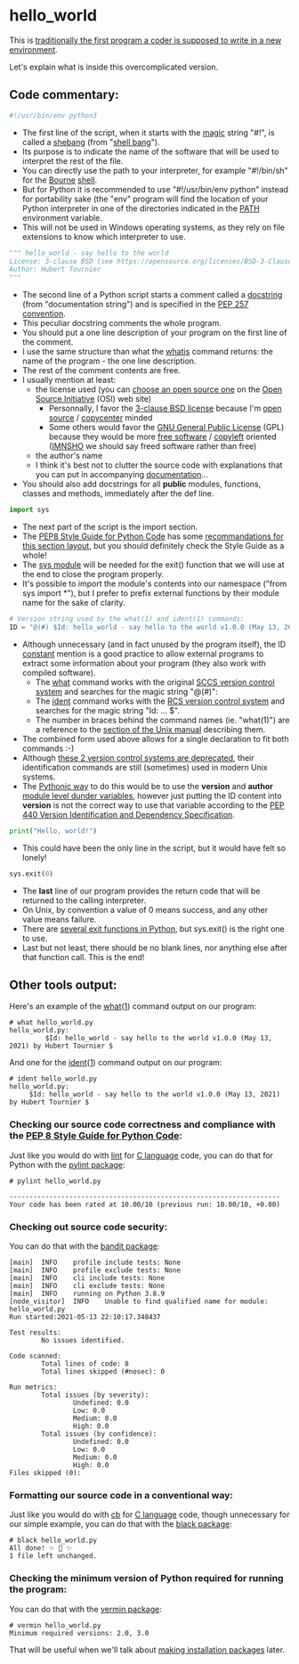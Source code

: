 # hello_world
This is [traditionally the first program a coder is supposed to write in a new environment](http://www.catb.org/~esr/jargon/html/H/hello-world.html).

Let's explain what is inside this overcomplicated version.

## Code commentary:
```Python
#!/usr/bin/env python3
```

* The first line of the script, when it starts with the [magic](http://www.catb.org/~esr/jargon/html/M/magic-number.html) string "#!", is called a [shebang](https://en.wikipedia.org/wiki/Shebang_(Unix))
(from "[shell bang](http://www.catb.org/~esr/jargon/html/S/shebang.html)").
* Its purpose is to indicate the name of the software that will be used to interpret the rest of the file.
* You can directly use the path to your interpreter, for example "#!/bin/sh" for the [Bourne](https://en.wikipedia.org/wiki/Stephen_R._Bourne) [shell](http://www.catb.org/~esr/jargon/html/S/shell.html).
* But for Python it is recommended to use "#!/usr/bin/env python" instead for portability sake
(the "env" program will find the location of your Python interpreter in one of the directories indicated in the
[PATH](http://www.catb.org/~esr/jargon/html/P/path.html) environment variable.
* This will not be used in Windows operating systems, as they rely on file extensions to know which interpreter to use.

```Python
""" hello_world - say hello to the world
License: 3-clause BSD (see https://opensource.org/licenses/BSD-3-Clause)
Author: Hubert Tournier
"""
```

* The second line of a Python script starts a comment called a [docstring](https://www.python.org/dev/peps/pep-0008/#documentation-strings) (from "documentation
  string") and is specified in the [PEP 257 convention](https://www.python.org/dev/peps/pep-0257/).
* This peculiar docstring comments the whole program.
* You should put a one line description of your program on the first line of the comment.
* I use the same structure than what the [whatis](https://www.freebsd.org/cgi/man.cgi?query=whatis) command returns: the name of the program - the one line description.
* The rest of the comment contents are free.
* I usually mention at least:
  * the license used (you can [choose an open source one](https://opensource.org/licenses/) on the [Open Source Initiative](https://opensource.org/) (OSI) web site)
    * Personnally, I favor the [3-clause BSD license](https://opensource.org/licenses/BSD-3-Clause) because I'm [open source](http://www.catb.org/~esr/jargon/html/O/open-source.html) / [copycenter](http://www.catb.org/~esr/jargon/html/C/copycenter.html) minded
    * Some others would favor the [GNU General Public License](https://opensource.org/licenses/gpl-license) (GPL) because they would be more [free software](http://www.catb.org/~esr/jargon/html/F/free-software.html) / [copyleft](http://www.catb.org/~esr/jargon/html/C/copyleft.html) oriented ([IMNSHO](http://www.catb.org/~esr/jargon/html/I/IMHO.html) we should say freed software rather than free) 
  * the author's name
  * I think it's best not to clutter the source code with explanations that you can put in accompanying [documentation](http://www.catb.org/~esr/jargon/html/D/documentation.html)...
* You should also add docstrings for all **public** modules, functions, classes and methods, immediately after the def line.

```Python
import sys
```

* The next part of the script is the import section.
* The [PEP8 Style Guide for Python Code](https://www.python.org/dev/peps/pep-0008/) has some [recommandations for this section layout](https://www.python.org/dev/peps/pep-0008/#imports), but you should definitely check the Style Guide as a whole!
* The [sys module](https://docs.python.org/3/library/sys.html) will be needed for the exit() function that we will use at the end to close the program properly.
* It's possible to import the module's contents into our namespace ("from sys import \*"), but I prefer to prefix external functions by their module name for the sake of clarity. 

```Python
# Version string used by the what(1) and ident(1) commands:
ID = "@(#) $Id: hello_world - say hello to the world v1.0.0 (May 13, 2021) by Hubert Tournier $"
```

* Although unnecessary (and in fact unused by the program itself), the ID [constant](https://www.python.org/dev/peps/pep-0008/#constants) mention is a good practice to allow external programs to extract some information about your program (they also work with compiled software).
  * The [what](https://www.freebsd.org/cgi/man.cgi?query=what) command works with the original [SCCS version control system](https://en.wikipedia.org/wiki/Source_Code_Control_System) and searches for the magic string "@(#)":
  * The [ident](https://www.freebsd.org/cgi/man.cgi?query=ident) command works with the [RCS version control system](https://en.wikipedia.org/wiki/Revision_Control_System) and searches for the magic string "Id: ... $".
  * The number in braces behind the command names (ie. "what(1)") are a reference to the [section of the Unix manual](https://www.freebsd.org/cgi/man.cgi?query=man) describing them. 
* The combined form used above allows for a single declaration to fit both commands :-)
* Although [these 2 version control systems are deprecated](https://initialcommit.com/blog/Technical-Guide-VCS-Internals), their identification commands are still (sometimes) used in modern Unix systems.
* The [Pythonic way](https://www.python.org/dev/peps/pep-0020/) to do this would be to use the __version__ and __author__ [module level dunder variables](https://www.python.org/dev/peps/pep-0008/#module-level-dunder-names), however just putting the ID content into __version__ is not the correct way to use that variable according to the [PEP 440 Version Identification and Dependency Specification](https://www.python.org/dev/peps/pep-0440/).

```Python
print("Hello, world!")
```

* This could have been the only line in the script, but it would have felt so lonely!

```Python
sys.exit(0)
```

* The **last** line of our program provides the return code that will be returned to the calling interpreter.
* On Unix, by convention a value of 0 means success, and any other value means failure.
* There are [several exit functions in Python](https://www.geeksforgeeks.org/python-exit-commands-quit-exit-sys-exit-and-os-_exit/), but sys.exit() is the right one to use.
* Last but not least, there should be no blank lines, nor anything else after that function call. This is the end!

## Other tools output:
Here's an example of the [what](https://www.freebsd.org/cgi/man.cgi?query=what)([1](https://www.freebsd.org/cgi/man.cgi?query=intro&sektion=1)) command output on our program:
```
# what hello_world.py
hello_world.py:
         $Id: hello_world - say hello to the world v1.0.0 (May 13, 2021) by Hubert Tournier $
```

And one for the [ident](https://www.freebsd.org/cgi/man.cgi?query=ident)([1](https://www.freebsd.org/cgi/man.cgi?query=intro&sektion=1)) command output on our program:
```
# ident hello_world.py
hello_world.py:
     $Id: hello_world - say hello to the world v1.0.0 (May 13, 2021) by Hubert Tournier $
```

### Checking our source code correctness and compliance with the [PEP 8 Style Guide for Python Code](https://www.python.org/dev/peps/pep-0008/):
Just like you would do with [lint](http://www.catb.org/~esr/jargon/html/L/lint.html) for [C language](http://www.catb.org/~esr/jargon/html/C/C.html) code, you can do that for Python with the [pylint package](https://pypi.org/project/pylint/):
```
# pylint hello_world.py

--------------------------------------------------------------------
Your code has been rated at 10.00/10 (previous run: 10.00/10, +0.00)
```

### Checking out source code security:
You can do that with the [bandit package](https://pypi.org/project/bandit/):
```
[main]  INFO    profile include tests: None
[main]  INFO    profile exclude tests: None
[main]  INFO    cli include tests: None
[main]  INFO    cli exclude tests: None
[main]  INFO    running on Python 3.8.9
[node_visitor]  INFO    Unable to find qualified name for module: hello_world.py
Run started:2021-05-13 22:10:17.348437

Test results:
        No issues identified.

Code scanned:
        Total lines of code: 8
        Total lines skipped (#nosec): 0

Run metrics:
        Total issues (by severity):
                Undefined: 0.0
                Low: 0.0
                Medium: 0.0
                High: 0.0
        Total issues (by confidence):
                Undefined: 0.0
                Low: 0.0
                Medium: 0.0
                High: 0.0
Files skipped (0):
```

### Formatting our source code in a conventional way:
Just like you would do with [cb](https://www.freebsd.org/cgi/man.cgi?query=cb&manpath=Unix+Seventh+Edition) for [C language](http://www.catb.org/~esr/jargon/html/C/C.html) code, though unnecessary for our simple example, you can do that with the [black package](https://pypi.org/project/black/):
```
# black hello_world.py
All done! ✨ 🍰 ✨
1 file left unchanged.
```

### Checking the minimum version of Python required for running the program:
You can do that with the [vermin package](https://pypi.org/project/vermin/):
```
# vermin hello_world.py
Minimum required versions: 2.0, 3.0
```
That will be useful when we'll talk about [making installation packages](https://packaging.python.org/tutorials/packaging-projects/) later.
